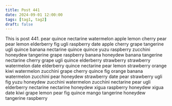 ```yaml
---
title: Post 441
date: 2024-09-01 12:00:00
tags: [tag1, tag2]
draft: false
---
```

This is post 441.
pear
quince
nectarine
watermelon
apple
lemon
cherry
pear
pear
lemon
elderberry
fig
ugli
raspberry
date
apple
cherry
grape
tangerine
ugli
quince
banana
nectarine
quince
quince
yuzu
raspberry
zucchini
honeydew
tangerine
grape
raspberry
banana
honeydew
banana
tangerine
nectarine
cherry
grape
ugli
quince
elderberry
strawberry
strawberry
watermelon
date
elderberry
quince
nectarine
pear
lemon
strawberry
orange
kiwi
watermelon
zucchini
grape
cherry
quince
fig
orange
banana
watermelon
zucchini
pear
honeydew
strawberry
date
pear
strawberry
ugli
fig
yuzu
honeydew
zucchini
watermelon
zucchini
nectarine
pear
ugli
elderberry
nectarine
nectarine
honeydew
xigua
raspberry
honeydew
xigua
date
kiwi
grape
lemon
pear
fig
quince
mango
tangerine
honeydew
tangerine
raspberry
